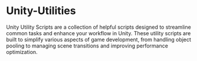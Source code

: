# Unity-Utilities
Unity Utility Scripts are a collection of helpful scripts designed to streamline common tasks and enhance your workflow in Unity. These utility scripts are built to simplify various aspects of game development, from handling object pooling to managing scene transitions and improving performance optimization.
